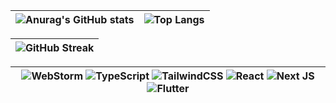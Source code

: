 | ![Anurag's GitHub stats](https://github-readme-stats.vercel.app/api?username=lnngn&theme=transparent&hide_border=true)| ![Top Langs](https://github-readme-stats.vercel.app/api/top-langs/?username=lnngn&theme=transparent&layout=compact&langs_count=8&hide_border=true&card_width=400) |
| :---: | :---: | 

| ![GitHub Streak](https://streak-stats.demolab.com/?user=lnngn&card_width=1000&theme=graywhite&hide_border=true)|
| :---: | 

<!--START_SECTION:waka-->
<!--END_SECTION:waka-->

|![WebStorm](https://img.shields.io/badge/webstorm-143?style=for-the-badge&logo=webstorm&logoColor=black&color=black&labelColor=94d2bd) ![TypeScript](https://img.shields.io/badge/typescript-%23007ACC.svg?style=for-the-badge&logo=typescript&logoColor=black&color=black&labelColor=e9d8a6) ![TailwindCSS](https://img.shields.io/badge/tailwindcss-%2338B2AC.svg?style=for-the-badge&logo=tailwind-css&logoColor=black&color=black&labelColor=F991CC) ![React](https://img.shields.io/badge/react-%2320232a.svg?style=for-the-badge&logo=react&logoColor=black&color=black&labelColor=64dfdf) ![Next JS](https://img.shields.io/badge/Next-black?style=for-the-badge&logo=next.js&logoColor=black&color=black&labelColor=D3C2CE) ![Flutter](https://img.shields.io/badge/Flutter-%2302569B.svg?style=for-the-badge&logo=Flutter&logoColor=black&color=black&labelColor=FB3640)|
| :---: | 
